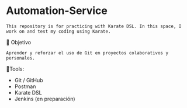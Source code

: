 # Automation-Service
    This repository is for practicing with Karate DSL. In this space, I work on and test my coding using Karate.

🚀 Objetivo

    Aprender y reforzar el uso de Git en proyectos colaborativos y personales.

🔧Tools: 
- Git / GitHub  
- Postman  
- Karate DSL  
- Jenkins (en preparación)
